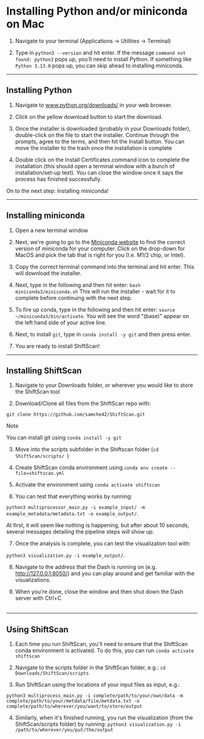 # Installing Python and/or miniconda on Mac

1. Navigate to your terminal (Applications -> Utilities -> Terminal)

2. Type in ```python3 --version``` and hit enter. If the message ```command not found: python3``` pops up, you'll need to install Python. If something like ```Python 3.13.0``` pops up, you can skip ahead to installing miniconda.
___

## Installing Python

1. Navigate to www.python.org/downloads/ in your web browser.

2. Click on the yellow download button to start the download.

3. Once the installer is downloaded (probably in your Downloads folder), double-click on the file to start the installer. Continue through the prompts, agree to the terms, and then hit the Install button. You can move the installer to the trash once the installation is complete

4. Double click on the Install Certificates.command icon to complete the installation (this should open a terminal window with a bunch of installation/set-up text). You can close the window once it says the process has finished successfully.

On to the next step: Installing miniconda!

___

## Installing miniconda
1. Open a new terminal window

2. Next, we're going to go to the [Miniconda website](https://docs.anaconda.com/miniconda/install/) to find the correct version of miniconda for your computer. Click on the drop-down for MacOS and pick the tab that is right for you (I.e. M1/2 chip, or Intel).

3. Copy the correct terminal command into the terminal and hit enter. This will download the installer.

4. Next, type in the following and then hit enter: ```bash miniconda3/miniconda.sh``` This will run the installer - wait for it to complete before continuing with the next step.
  
5. To fire up conda, type in the following and then hit enter: ```source ~/miniconda3/bin/activate```. You will see the word "(base)" appear on the left hand side of your active line.

8. Next, to install ```git```, type in ```conda install -y git``` and then press enter. 

9. You are ready to install ShiftScan!

___

## Installing ShiftScan

1. Navigate to your Downloads folder, or wherever you would like to store the ShiftScan tool

2. Download/Clone all files from the ShiftScan repo with: 

```git clone https://github.com/samche42/ShiftScan.git```

> [!NOTE]
> You can install git using ```conda install -y git```

3. Move into the scripts subfolder in the Shiftscan folder (```cd ShiftScan/scripts/ ```)

4. Create ShiftScan conda environment using ```conda env create --file=shiftscan.yml```

5. Activate the environment using ```conda activate shiftscan```

6. You can test that everything works by running: 

```python3 multiprocessor_main.py -i example_input/ -m example_metadata/metadata.txt -o example_output/```.

At first, it will seem like nothing is happening, but after about 10 seconds, several messages detailing the pipeline steps will show up.

7. Once the analysis is complete, you can test the visualization tool with:
 
```python3 visualization.py -i example_output/```.

8. Navigate to the address that the Dash is running on (e.g. http://127.0.0.1:8050/) and you can play around and get familiar with the visualizations.

9. When you're done, close the window and then shut down the Dash server with Ctrl+C
<br/><br/>

___

## Using ShiftScan

1. Each time you run ShiftScan, you'll need to ensure that the ShiftScan conda environment is activated. To do this, you can run
```conda activate shiftscan```

2. Navigate to the scripts folder in the ShiftScan folder, e.g.:
```cd Downloads/ShiftScan/scripts```

3. Run ShiftScan using the locations of your input files as input, e.g.:

```python3 multiprocess_main.py -i complete/path/to/your/own/data -m complete/path/to/your/metdata/file/metdata.txt -o complete/path/to/wherever/you/want/to/store/output```

4. Similarly, when it's finished running, you run the visualization (from the ShiftScan/scripts folder) by running:
```python3 visualization.py -i /path/to/wherever/you/put/the/output```
